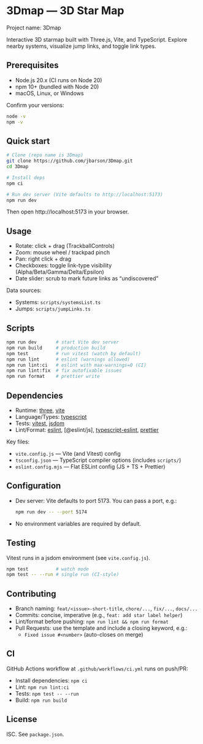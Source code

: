 # 3Dmap — 3D Star Map

Project name: 3Dmap

Interactive 3D starmap built with Three.js, Vite, and TypeScript. Explore nearby systems, visualize jump links, and toggle link types.

## Prerequisites

- Node.js 20.x (CI runs on Node 20)
- npm 10+ (bundled with Node 20)
- macOS, Linux, or Windows

Confirm your versions:

```bash
node -v
npm -v
```

## Quick start

```bash
# Clone (repo name is 3Dmap)
git clone https://github.com/jbarson/3Dmap.git
cd 3Dmap

# Install deps
npm ci

# Run dev server (Vite defaults to http://localhost:5173)
npm run dev
```

Then open http://localhost:5173 in your browser.

## Usage

- Rotate: click + drag (TrackballControls)
- Zoom: mouse wheel / trackpad pinch
- Pan: right click + drag
- Checkboxes: toggle link-type visibility (Alpha/Beta/Gamma/Delta/Epsilon)
- Date slider: scrub to mark future links as “undiscovered”

Data sources:
- Systems: `scripts/systemsList.ts`
- Jumps: `scripts/jumpLinks.ts`

## Scripts

```bash
npm run dev       # start Vite dev server
npm run build     # production build
npm test          # run vitest (watch by default)
npm run lint      # eslint (warnings allowed)
npm run lint:ci   # eslint with max-warnings=0 (CI)
npm run lint:fix  # fix autofixable issues
npm run format    # prettier write
```

## Dependencies

- Runtime: [three], [vite]
- Language/Types: [typescript]
- Tests: [vitest], [jsdom]
- Lint/Format: [eslint], [@eslint/js], [typescript-eslint], [prettier]

Key files:
- `vite.config.js` — Vite (and Vitest) config
- `tsconfig.json` — TypeScript compiler options (includes `scripts/`)
- `eslint.config.mjs` — Flat ESLint config (JS + TS + Prettier)

## Configuration

- Dev server: Vite defaults to port 5173. You can pass a port, e.g.:
	```bash
	npm run dev -- --port 5174
	```
- No environment variables are required by default.

## Testing

Vitest runs in a jsdom environment (see `vite.config.js`).

```bash
npm test          # watch mode
npm test -- --run # single run (CI-style)
```

## Contributing

- Branch naming: `feat/<issue>-short-title`, `chore/...`, `fix/...`, `docs/...`
- Commits: concise, imperative (e.g., `feat: add star label helper`)
- Lint/format before pushing: `npm run lint && npm run format`
- Pull Requests: use the template and include a closing keyword, e.g.:
	- `Fixed issue #<number>` (auto-closes on merge)

## CI

GitHub Actions workflow at `.github/workflows/ci.yml` runs on push/PR:
- Install dependencies: `npm ci`
- Lint: `npm run lint:ci`
- Tests: `npm test -- --run`
- Build: `npm run build`

## License

ISC. See `package.json`.

<!-- references -->
[three]: https://threejs.org/
[vite]: https://vitejs.dev/
[typescript]: https://www.typescriptlang.org/
[vitest]: https://vitest.dev/
[jsdom]: https://github.com/jsdom/jsdom
[eslint]: https://eslint.org/
[\@eslint/js]: https://github.com/eslint/js
[typescript-eslint]: https://typescript-eslint.io/
[prettier]: https://prettier.io/